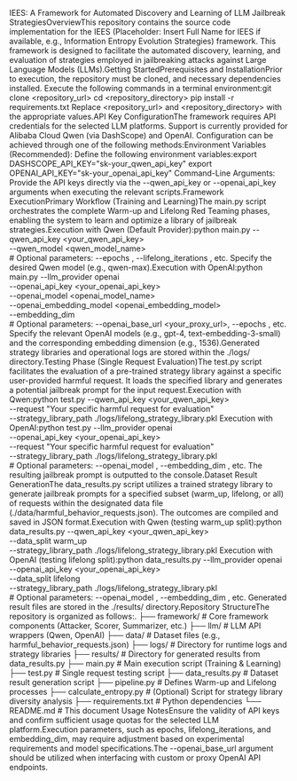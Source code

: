 IEES: A Framework for Automated Discovery and Learning of LLM Jailbreak StrategiesOverviewThis repository contains the source code implementation for the IEES (Placeholder: Insert Full Name for IEES if available, e.g., Information Entropy Evolution Strategies) framework. This framework is designed to facilitate the automated discovery, learning, and evaluation of strategies employed in jailbreaking attacks against Large Language Models (LLMs).Getting StartedPrerequisites and InstallationPrior to execution, the repository must be cloned, and necessary dependencies installed. Execute the following commands in a terminal environment:git clone <repository_url>
cd <repository_directory>
pip install -r requirements.txt
Replace <repository_url> and <repository_directory> with the appropriate values.API Key ConfigurationThe framework requires API credentials for the selected LLM platforms. Support is currently provided for Alibaba Cloud Qwen (via DashScope) and OpenAI. Configuration can be achieved through one of the following methods:Environment Variables (Recommended): Define the following environment variables:export DASHSCOPE_API_KEY="sk-your_qwen_api_key"
export OPENAI_API_KEY="sk-your_openai_api_key"
Command-Line Arguments: Provide the API keys directly via the --qwen_api_key or --openai_api_key arguments when executing the relevant scripts.Framework ExecutionPrimary Workflow (Training and Learning)The main.py script orchestrates the complete Warm-up and Lifelong Red Teaming phases, enabling the system to learn and optimize a library of jailbreak strategies.Execution with Qwen (Default Provider):python main.py --qwen_api_key <your_qwen_api_key> \
               --qwen_model <qwen_model_name> \
               # Optional parameters: --epochs <num>, --lifelong_iterations <num>, etc.
Specify the desired Qwen model (e.g., qwen-max).Execution with OpenAI:python main.py --llm_provider openai \
               --openai_api_key <your_openai_api_key> \
               --openai_model <openai_model_name> \
               --openai_embedding_model <openai_embedding_model> \
               --embedding_dim <dimension> \
               # Optional parameters: --openai_base_url <your_proxy_url>, --epochs <num>, etc.
Specify the relevant OpenAI models (e.g., gpt-4, text-embedding-3-small) and the corresponding embedding dimension (e.g., 1536).Generated strategy libraries and operational logs are stored within the ./logs/ directory.Testing Phase (Single Request Evaluation)The test.py script facilitates the evaluation of a pre-trained strategy library against a specific user-provided harmful request. It loads the specified library and generates a potential jailbreak prompt for the input request.Execution with Qwen:python test.py --qwen_api_key <your_qwen_api_key> \
               --request "Your specific harmful request for evaluation" \
               --strategy_library_path ./logs/lifelong_strategy_library.pkl
Execution with OpenAI:python test.py --llm_provider openai \
               --openai_api_key <your_openai_api_key> \
               --request "Your specific harmful request for evaluation" \
               --strategy_library_path ./logs/lifelong_strategy_library.pkl \
               # Optional parameters: --openai_model <model>, --embedding_dim <dim>, etc.
The resulting jailbreak prompt is outputted to the console.Dataset Result GenerationThe data_results.py script utilizes a trained strategy library to generate jailbreak prompts for a specified subset (warm_up, lifelong, or all) of requests within the designated data file (./data/harmful_behavior_requests.json). The outcomes are compiled and saved in JSON format.Execution with Qwen (testing warm_up split):python data_results.py --qwen_api_key <your_qwen_api_key> \
                       --data_split warm_up \
                       --strategy_library_path ./logs/lifelong_strategy_library.pkl
Execution with OpenAI (testing lifelong split):python data_results.py --llm_provider openai \
                       --openai_api_key <your_openai_api_key> \
                       --data_split lifelong \
                       --strategy_library_path ./logs/lifelong_strategy_library.pkl \
                       # Optional parameters: --openai_model <model>, --embedding_dim <dim>, etc.
Generated result files are stored in the ./results/ directory.Repository StructureThe repository is organized as follows:.
├── framework/          # Core framework components (Attacker, Scorer, Summarizer, etc.)
├── llm/                # LLM API wrappers (Qwen, OpenAI)
├── data/               # Dataset files (e.g., harmful_behavior_requests.json)
├── logs/               # Directory for runtime logs and strategy libraries
├── results/            # Directory for generated results from data_results.py
├── main.py             # Main execution script (Training & Learning)
├── test.py             # Single request testing script
├── data_results.py     # Dataset result generation script
├── pipeline.py         # Defines Warm-up and Lifelong processes
├── calculate_entropy.py # (Optional) Script for strategy library diversity analysis
├── requirements.txt    # Python dependencies
└── README.md           # This document
Usage NotesEnsure the validity of API keys and confirm sufficient usage quotas for the selected LLM platform.Execution parameters, such as epochs, lifelong_iterations, and embedding_dim, may require adjustment based on experimental requirements and model specifications.The --openai_base_url argument should be utilized when interfacing with custom or proxy OpenAI API endpoints.
